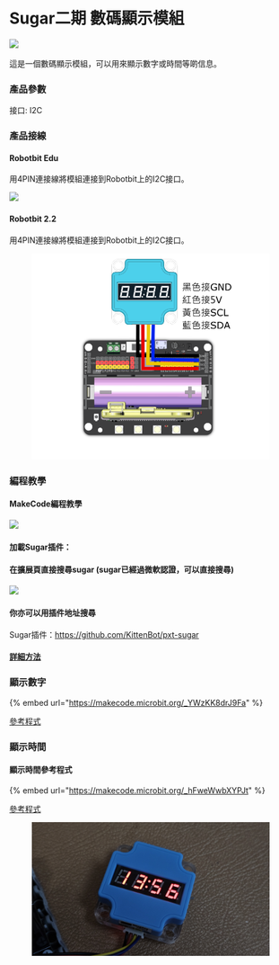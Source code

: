 # Sugar二期 數碼顯示模組

![](https://kittenbothk.readthedocs.io/en/latest/\_images/display\_render.png)

這是一個數碼顯示模組，可以用來顯示數字或時間等啲信息。

### 產品參數

接口: I2C

### 產品接線

#### Robotbit Edu

用4PIN連接線將模組連接到Robotbit上的I2C接口。

![](https://kittenbothk.readthedocs.io/en/latest/\_images/display\_wire.png)

#### Robotbit 2.2

用4PIN連接線將模組連接到Robotbit上的I2C接口。

<figure><img src="../../.gitbook/assets/display_wiring_2.2.png" alt=""><figcaption></figcaption></figure>

### 編程教學

#### MakeCode編程教學

![](https://kittenbothk.readthedocs.io/en/latest/\_images/mcbanner15.png)

#### 加載Sugar插件：

#### 在擴展頁直接搜尋sugar (sugar已經過微軟認證，可以直接搜尋)

![](https://kittenbothk.readthedocs.io/en/latest/\_images/sugar\_search.gif)

#### 你亦可以用插件地址搜尋

Sugar插件：https://github.com/KittenBot/pxt-sugar

#### [詳細方法](../../programmingplatforms/makecode/kittenbotandmakecode.md)

### 顯示數字

{% embed url="https://makecode.microbit.org/_YWzKK8drJ9Fa" %}

[參考程式](https://makecode.microbit.org/\_YWzKK8drJ9Fa)

### 顯示時間

#### 顯示時間參考程式

{% embed url="https://makecode.microbit.org/_hFweWwbXYPJt" %}

[參考程式](https://makecode.microbit.org/\_hFweWwbXYPJt)

<figure><img src="../../.gitbook/assets/time_show.jpg" alt=""><figcaption></figcaption></figure>
